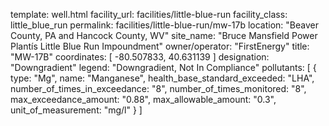 template: well.html
facility_url: facilities/little-blue-run
facility_class: little_blue_run
permalink: facilities/little-blue-run/mw-17b
location: "Beaver County, PA and Hancock County, WV"
site_name: "Bruce Mansfield Power Plantís Little Blue Run Impoundment"
owner/operator: "FirstEnergy"
title: "MW-17B"
coordinates: [
  -80.507833,
  40.631139
]
designation: "Downgradient"
legend: "Downgradient, Not In Compliance"
pollutants: [
  {
  type: "Mg",
  name: "Manganese",
  health_base_standard_exceeded: "LHA",
  number_of_times_in_exceedance: "8",
  number_of_times_monitored: "8",
  max_exceedance_amount: "0.88",
  max_allowable_amount: "0.3",
  unit_of_measurement: "mg/l"
  }
]
